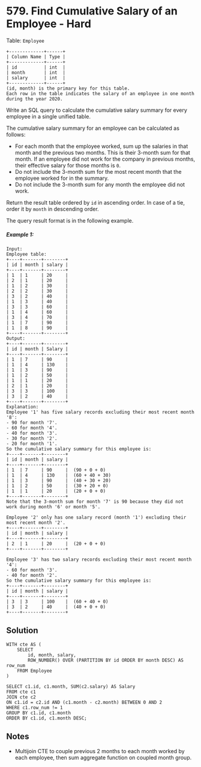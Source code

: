 # 579. Find Cumulative Salary of an Employee - Hard

Table: `Employee`

```
+-------------+------+
| Column Name | Type |
+-------------+------+
| id          | int  |
| month       | int  |
| salary      | int  |
+-------------+------+
(id, month) is the primary key for this table.
Each row in the table indicates the salary of an employee in one month during the year 2020.
```

Write an SQL query to calculate the cumulative salary summary for every employee in a single unified table.

The cumulative salary summary for an employee can be calculated as follows:

- For each month that the employee worked, sum up the salaries in that month and the previous two months. This is their 3-month sum for that month. If an employee did not work for the company in previous months, their effective salary for those months is `0`.
- Do not include the 3-month sum for the most recent month that the employee worked for in the summary.
- Do not include the 3-month sum for any month the employee did not work.

Return the result table ordered by `id` in ascending order. In case of a tie, order it by `month` in descending order.

The query result format is in the following example.

##### Example 1:

```
Input: 
Employee table:
+----+-------+--------+
| id | month | salary |
+----+-------+--------+
| 1  | 1     | 20     |
| 2  | 1     | 20     |
| 1  | 2     | 30     |
| 2  | 2     | 30     |
| 3  | 2     | 40     |
| 1  | 3     | 40     |
| 3  | 3     | 60     |
| 1  | 4     | 60     |
| 3  | 4     | 70     |
| 1  | 7     | 90     |
| 1  | 8     | 90     |
+----+-------+--------+
Output: 
+----+-------+--------+
| id | month | Salary |
+----+-------+--------+
| 1  | 7     | 90     |
| 1  | 4     | 130    |
| 1  | 3     | 90     |
| 1  | 2     | 50     |
| 1  | 1     | 20     |
| 2  | 1     | 20     |
| 3  | 3     | 100    |
| 3  | 2     | 40     |
+----+-------+--------+
Explanation: 
Employee '1' has five salary records excluding their most recent month '8':
- 90 for month '7'.
- 60 for month '4'.
- 40 for month '3'.
- 30 for month '2'.
- 20 for month '1'.
So the cumulative salary summary for this employee is:
+----+-------+--------+
| id | month | salary |
+----+-------+--------+
| 1  | 7     | 90     |  (90 + 0 + 0)
| 1  | 4     | 130    |  (60 + 40 + 30)
| 1  | 3     | 90     |  (40 + 30 + 20)
| 1  | 2     | 50     |  (30 + 20 + 0)
| 1  | 1     | 20     |  (20 + 0 + 0)
+----+-------+--------+
Note that the 3-month sum for month '7' is 90 because they did not work during month '6' or month '5'.

Employee '2' only has one salary record (month '1') excluding their most recent month '2'.
+----+-------+--------+
| id | month | salary |
+----+-------+--------+
| 2  | 1     | 20     |  (20 + 0 + 0)
+----+-------+--------+

Employee '3' has two salary records excluding their most recent month '4':
- 60 for month '3'.
- 40 for month '2'.
So the cumulative salary summary for this employee is:
+----+-------+--------+
| id | month | salary |
+----+-------+--------+
| 3  | 3     | 100    |  (60 + 40 + 0)
| 3  | 2     | 40     |  (40 + 0 + 0)
+----+-------+--------+
```

## Solution

```
WITH cte AS (
    SELECT 
        id, month, salary, 
        ROW_NUMBER() OVER (PARTITION BY id ORDER BY month DESC) AS row_num
    FROM Employee
)

SELECT c1.id, c1.month, SUM(c2.salary) AS Salary
FROM cte c1
JOIN cte c2
ON c1.id = c2.id AND (c1.month - c2.month) BETWEEN 0 AND 2
WHERE c1.row_num != 1
GROUP BY c1.id, c1.month
ORDER BY c1.id, c1.month DESC;
```

## Notes
- Multijoin CTE to couple previous 2 months to each month worked by each employee, then sum aggregate function on coupled month group.